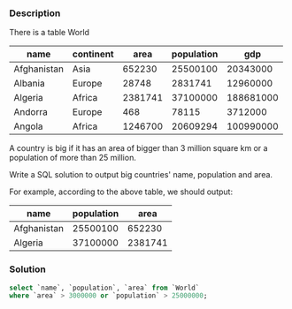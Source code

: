 ### Description

There is a table World


| name            | continent  | area       | population   | gdp           |
|--|--|--|--|--|
| Afghanistan     | Asia       | 652230     | 25500100     | 20343000      |
| Albania         | Europe     | 28748      | 2831741      | 12960000      |
| Algeria         | Africa     | 2381741    | 37100000     | 188681000     |
| Andorra         | Europe     | 468        | 78115        | 3712000       |
| Angola          | Africa     | 1246700    | 20609294     | 100990000     |

A country is big if it has an area of bigger than 3 million square km or a population of more than 25 million.

Write a SQL solution to output big countries' name, population and area.

For example, according to the above table, we should output:


| name         | population  | area         |
|--|--|--|
| Afghanistan  | 25500100    | 652230       |
| Algeria      | 37100000    | 2381741      |

### Solution

```sql
select `name`, `population`, `area` from `World`
where `area` > 3000000 or `population` > 25000000;
```